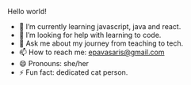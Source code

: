 Hello world!


- 🌱 I’m currently learning javascript, java and react.
- 🤔 I’m looking for help with learning to code.
- 💬 Ask me about my journey from teaching to tech.
- 📫 How to reach me: epavasaris@gmail.com
- 😄 Pronouns: she/her
- ⚡ Fun fact: dedicated cat person.
